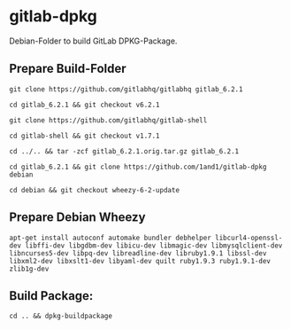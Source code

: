 # gitlab-dpkg
Debian-Folder to build GitLab DPKG-Package.

## Prepare Build-Folder

    git clone https://github.com/gitlabhq/gitlabhq gitlab_6.2.1

    cd gitlab_6.2.1 && git checkout v6.2.1

    git clone https://github.com/gitlabhq/gitlab-shell

    cd gitlab-shell && git checkout v1.7.1

    cd ../.. && tar -zcf gitlab_6.2.1.orig.tar.gz gitlab_6.2.1

    cd gitlab_6.2.1 && git clone https://github.com/1and1/gitlab-dpkg debian

    cd debian && git checkout wheezy-6-2-update

## Prepare Debian Wheezy

    apt-get install autoconf automake bundler debhelper libcurl4-openssl-dev libffi-dev libgdbm-dev libicu-dev libmagic-dev libmysqlclient-dev libncurses5-dev libpq-dev libreadline-dev libruby1.9.1 libssl-dev libxml2-dev libxslt1-dev libyaml-dev quilt ruby1.9.3 ruby1.9.1-dev zlib1g-dev

## Build Package:

    cd .. && dpkg-buildpackage
